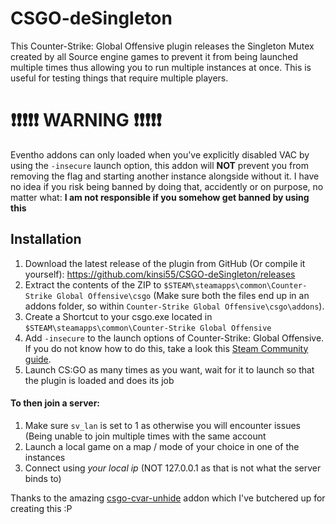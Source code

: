 # CSGO-deSingleton

This Counter-Strike: Global Offensive plugin releases the Singleton Mutex created by all Source engine games to prevent it from being launched multiple times thus allowing you to run multiple instances at once. This is useful for testing things that require multiple players.

# ❗❗❗❗❗ WARNING ❗❗❗❗❗

Eventho addons can only loaded when you've explicitly disabled VAC by using the `-insecure` launch option, this addon will **NOT** prevent you from removing the flag and starting another instance alongside without it. I have no idea if you risk being banned by doing that, accidently or on purpose, no matter what: **I am not responsible if you somehow get banned by using this**

## Installation

1. Download the latest release of the plugin from GitHub (Or compile it yourself): https://github.com/kinsi55/CSGO-deSingleton/releases
2. Extract the contents of the ZIP to `$STEAM\steamapps\common\Counter-Strike Global Offensive\csgo` (Make sure both the files end up in an addons folder, so within `Counter-Strike Global Offensive\csgo\addons`).
3. Create a Shortcut to your csgo.exe located in `$STEAM\steamapps\common\Counter-Strike Global Offensive`
4. Add `-insecure` to the launch options of Counter-Strike: Global Offensive. If you do not know how to do this, take a look this [Steam Community guide](https://steamcommunity.com/sharedfiles/filedetails/?id=379782151).
5. Launch CS:GO as many times as you want, wait for it to launch so that the plugin is loaded and does its job

#### To then join a server:

1. Make sure `sv_lan` is set to 1 as otherwise you will encounter issues (Being unable to join multiple times with the same account
2. Launch a local game on a map / mode of your choice in one of the instances
3. Connect using *your local ip* (NOT 127.0.0.1 as that is not what the server binds to)

Thanks to the amazing [csgo-cvar-unhide](https://github.com/saul/csgo-cvar-unhide) addon which I've butchered up for creating this :P
